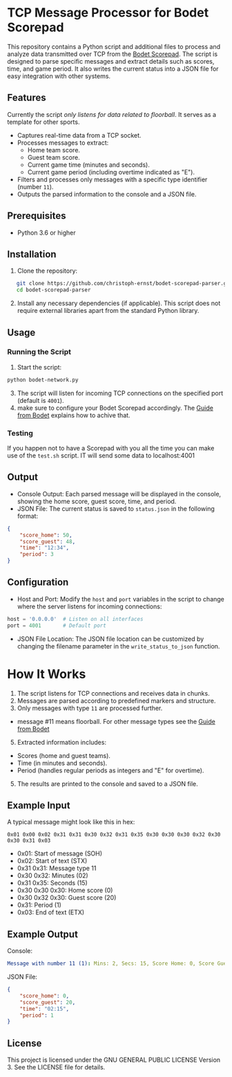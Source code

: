 # TCP Message Processor for Bodet Scorepad

This repository contains a Python script and additional files to process and analyze data transmitted over TCP from the [Bodet Scorepad](https://www.bodet-sport.com/products/sports-display-control/control-keyboard.html). 
The script is designed to parse specific messages and extract details such as scores, time, and game period. It also writes the current status into a JSON file for easy integration with other systems.

## Features

Currently the script *only listens for data related to floorball*. It serves as a template for other sports.   

- Captures real-time data from a TCP socket.
- Processes messages to extract:
  - Home team score.
  - Guest team score.
  - Current game time (minutes and seconds).
  - Current game period (including overtime indicated as "E").
- Filters and processes only messages with a specific type identifier (number `11`).
- Outputs the parsed information to the console and a JSON file.

## Prerequisites

- Python 3.6 or higher

## Installation

1. Clone the repository:
```bash
   git clone https://github.com/christoph-ernst/bodet-scorepad-parser.git
   cd bodet-scorepad-parser
```
2. Install any necessary dependencies (if applicable). This script does not require external libraries apart from the standard Python library.
   
## Usage
### Running the Script
1. Start the script:
```bash
python bodet-network.py
```
3. The script will listen for incoming TCP connections on the specified port (default is `4001`).
4. make sure to configure your Bodet Scorepad accordingly. The [Guide from Bodet](https://static.bodet-sport.com/images/stories/EN/support/Pdfs/manuals/Scorepad/608264-Network%20output%20and%20protocols-Scorepad.pdf) explains how to achive that.

### Testing
If you happen not to have a Scorepad with you all the time you can make use of the `test.sh` script. 
IT will send some data to localhost:4001

## Output
- Console Output: Each parsed message will be displayed in the console, showing the home score, guest score, time, and period.
- JSON File: The current status is saved to `status.json` in the following format:
```json
{
    "score_home": 50,
    "score_guest": 48,
    "time": "12:34",
    "period": 3
}
```

## Configuration
- Host and Port:
Modify the `host` and `port` variables in the script to change where the server listens for incoming connections:
```python
host = '0.0.0.0'  # Listen on all interfaces
port = 4001       # Default port
```
- JSON File Location:
The JSON file location can be customized by changing the filename parameter in the `write_status_to_json` function.

# How It Works
1. The script listens for TCP connections and receives data in chunks.
2. Messages are parsed according to predefined markers and structure.
3. Only messages with type `11` are processed further.
  - message #11 means floorball. For other message types see the [Guide from Bodet](https://static.bodet-sport.com/images/stories/EN/support/Pdfs/manuals/Scorepad/608264-Network%20output%20and%20protocols-Scorepad.pdf)
5. Extracted information includes:
  - Scores (home and guest teams).
  - Time (in minutes and seconds).
  - Period (handles regular periods as integers and "E" for overtime).
5. The results are printed to the console and saved to a JSON file.

## Example Input

A typical message might look like this in hex:
```
0x01 0x00 0x02 0x31 0x31 0x30 0x32 0x31 0x35 0x30 0x30 0x30 0x32 0x30 0x30 0x31 0x03
```

- 0x01: Start of message (SOH)
- 0x02: Start of text (STX)
- 0x31 0x31: Message type 11
- 0x30 0x32: Minutes (02)
- 0x31 0x35: Seconds (15)
- 0x30 0x30 0x30: Home score (0)
- 0x30 0x32 0x30: Guest score (20)
- 0x31: Period (1)
- 0x03: End of text (ETX)

## Example Output

Console:
```yaml
Message with number 11 (1): Mins: 2, Secs: 15, Score Home: 0, Score Guest: 20, Period: 1
```` 
JSON File:
```json
{
    "score_home": 0,
    "score_guest": 20,
    "time": "02:15",
    "period": 1
}
```
## License
This project is licensed under the GNU GENERAL PUBLIC LICENSE Version 3. See the LICENSE file for details.

